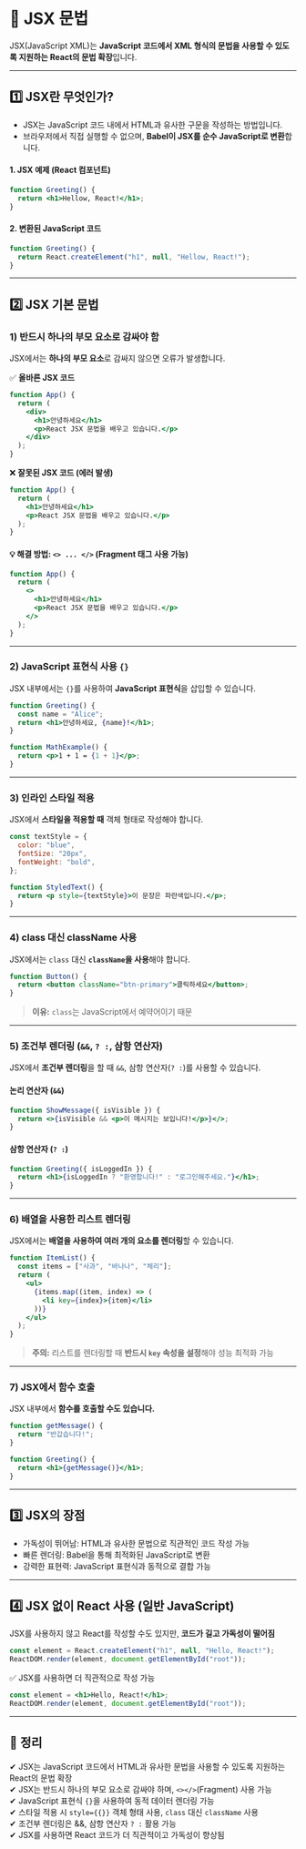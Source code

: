 # 📌 JSX 문법

JSX(JavaScript XML)는 **JavaScript 코드에서 XML 형식의 문법을 사용할 수 있도록 지원하는 React의 문법 확장**입니다.  

---

## 1️⃣ JSX란 무엇인가?
- JSX는 JavaScript 코드 내에서 HTML과 유사한 구문을 작성하는 방법입니다.
- 브라우저에서 직접 실행할 수 없으며, **Babel이 JSX를 순수 JavaScript로 변환**합니다.

#### 1. JSX 예제 (React 컴포넌트)
```jsx
function Greeting() {
  return <h1>Hellow, React!</h1>;
}
```

#### 2. 변환된 JavaScript 코드
```js
function Greeting() {
  return React.createElement("h1", null, "Hellow, React!");
}
```

---

## 2️⃣ JSX 기본 문법

### 1) 반드시 하나의 부모 요소로 감싸야 함
JSX에서는 **하나의 부모 요소**로 감싸지 않으면 오류가 발생합니다.

✅ **올바른 JSX 코드**
```jsx
function App() {
  return (
    <div>
      <h1>안녕하세요</h1>
      <p>React JSX 문법을 배우고 있습니다.</p>
    </div>
  );
}
```

❌ **잘못된 JSX 코드 (에러 발생)**
```jsx
function App() {
  return (
    <h1>안녕하세요</h1>
    <p>React JSX 문법을 배우고 있습니다.</p>
  );
}
```
#### 💡 해결 방법: `<> ... </>` (Fragment 태그 사용 가능)
```jsx
function App() {
  return (
    <>
      <h1>안녕하세요</h1>
      <p>React JSX 문법을 배우고 있습니다.</p>
    </>
  );
}
```

---

### 2) JavaScript 표현식 사용 `{}`  
JSX 내부에서는 `{}`를 사용하여 **JavaScript 표현식**을 삽입할 수 있습니다.

```jsx
function Greeting() {
  const name = "Alice";
  return <h1>안녕하세요, {name}!</h1>;
}
```

```jsx
function MathExample() {
  return <p>1 + 1 = {1 + 1}</p>;
}
```

---

### 3) 인라인 스타일 적용  
JSX에서 **스타일을 적용할 때** 객체 형태로 작성해야 합니다.

```jsx
const textStyle = {
  color: "blue",
  fontSize: "20px",
  fontWeight: "bold",
};

function StyledText() {
  return <p style={textStyle}>이 문장은 파란색입니다.</p>;
}
```

---

### 4) class 대신 className 사용  
JSX에서는 `class` 대신 **`className`을 사용**해야 합니다.

```jsx
function Button() {
  return <button className="btn-primary">클릭하세요</button>;
}
```

> **이유:** `class`는 JavaScript에서 예약어이기 때문

---

### 5) 조건부 렌더링 (`&&`, `? :`, 삼항 연산자)  
JSX에서 **조건부 렌더링**을 할 때 `&&`, 삼항 연산자(`? :`)를 사용할 수 있습니다.

#### 논리 연산자 (`&&`)
```jsx
function ShowMessage({ isVisible }) {
  return <>{isVisible && <p>이 메시지는 보입니다!</p>}</>;
}
```

#### 삼항 연산자 (`? :`)
```jsx
function Greeting({ isLoggedIn }) {
  return <h1>{isLoggedIn ? "환영합니다!" : "로그인해주세요."}</h1>;
}
```

---

### 6) 배열을 사용한 리스트 렌더링  
JSX에서는 **배열을 사용하여 여러 개의 요소를 렌더링**할 수 있습니다.

```jsx
function ItemList() {
  const items = ["사과", "바나나", "체리"];
  return (
    <ul>
      {items.map((item, index) => (
        <li key={index}>{item}</li>
      ))}
    </ul>
  );
}
```

> **주의:** 리스트를 렌더링할 때 **반드시 `key` 속성을 설정**해야 성능 최적화 가능

---

### 7) JSX에서 함수 호출  
JSX 내부에서 **함수를 호출할 수도 있습니다.**

```jsx
function getMessage() {
  return "반갑습니다!";
}

function Greeting() {
  return <h1>{getMessage()}</h1>;
}
```

---

## 3️⃣ JSX의 장점  
- 가독성이 뛰어남: HTML과 유사한 문법으로 직관적인 코드 작성 가능  
- 빠른 렌더링: Babel을 통해 최적화된 JavaScript로 변환  
- 강력한 표현력: JavaScript 표현식과 동적으로 결합 가능  

---

## 4️⃣ JSX 없이 React 사용 (일반 JavaScript)  
JSX를 사용하지 않고 React를 작성할 수도 있지만, **코드가 길고 가독성이 떨어짐**  

```js
const element = React.createElement("h1", null, "Hello, React!");
ReactDOM.render(element, document.getElementById("root"));
```

✅ JSX를 사용하면 더 직관적으로 작성 가능
```jsx
const element = <h1>Hello, React!</h1>;
ReactDOM.render(element, document.getElementById("root"));
```

---

## 🎯 정리
✔ JSX는 JavaScript 코드에서 HTML과 유사한 문법을 사용할 수 있도록 지원하는 React의 문법 확장  
✔ JSX는 반드시 하나의 부모 요소로 감싸야 하며, `<></>`(Fragment) 사용 가능  
✔ JavaScript 표현식 `{}`을 사용하여 동적 데이터 렌더링 가능  
✔ 스타일 적용 시 `style={{}}` 객체 형태 사용, `class` 대신 `className` 사용  
✔ 조건부 렌더링은 &&, 삼항 연산자 `? :` 활용 가능  
✔ JSX를 사용하면 React 코드가 더 직관적이고 가독성이 향상됨  
